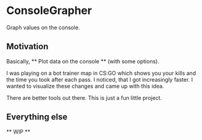 # ConsoleGrapher
Graph values on the console.

## Motivation
Basically, ** Plot data on the console ** (with some options).

I was playing on a bot trainer map in CS:GO which shows you your kills and the time you took after each pass.
I noticed, that I got increasingly faster. I wanted to visualize these changes and came up with this idea.

There are better tools out there. This is just a fun little project.

## Everything else
** WIP **
